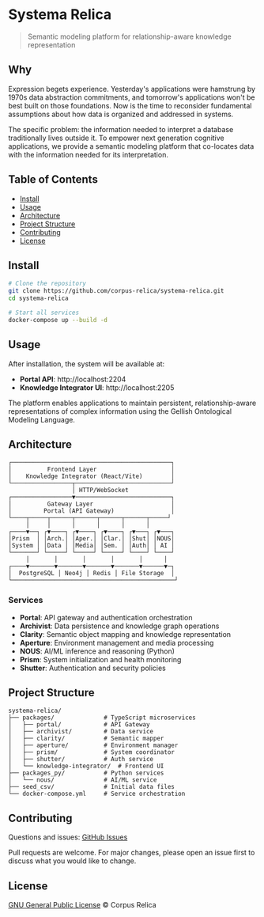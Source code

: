 # Systema Relica

> Semantic modeling platform for relationship-aware knowledge representation

## Why

Expression begets experience. Yesterday's applications were hamstrung by 1970s data abstraction commitments, and tomorrow's applications won't be best built on those foundations. Now is the time to reconsider fundamental assumptions about how data is organized and addressed in systems. 

The specific problem: the information needed to interpret a database traditionally lives outside it. To empower next generation cognitive applications, we provide a semantic modeling platform that co-locates data with the information needed for its interpretation.

## Table of Contents

- [Install](#install)
- [Usage](#usage)
- [Architecture](#architecture)
- [Project Structure](#project-structure)
- [Contributing](#contributing)
- [License](#license)

## Install

```bash
# Clone the repository
git clone https://github.com/corpus-relica/systema-relica.git
cd systema-relica

# Start all services
docker-compose up --build -d
```

## Usage

After installation, the system will be available at:

- **Portal API**: http://localhost:2204
- **Knowledge Integrator UI**: http://localhost:2205

The platform enables applications to maintain persistent, relationship-aware representations of complex information using the Gellish Ontological Modeling Language.

## Architecture

```
┌─────────────────────────────────────────────┐
│          Frontend Layer                     │
│    Knowledge Integrator (React/Vite)        │
└─────────────────┬───────────────────────────┘
                  │ HTTP/WebSocket
┌─────────────────▼───────────────────────────┐
│          Gateway Layer                      │
│         Portal (API Gateway)                │
└────┬─────┬──────┬──────┬──────┬──────┬─────┘
     │     │      │      │      │      │
┌────▼──┐ ┌▼────┐ ┌▼────┐ ┌▼────┐ ┌▼───┐ ┌▼───┐
│Prism  │ │Arch.│ │Aper.│ │Clar.│ │Shut│ │NOUS│
│System │ │Data │ │Media│ │Sem. │ │Auth│ │ AI │
└───────┘ └─────┘ └─────┘ └─────┘ └────┘ └────┘
     │       │       │       │       │      │
┌────▼───────▼───────▼───────▼───────▼──────▼─┐
│  PostgreSQL │ Neo4j │ Redis │ File Storage  │
└──────────────────────────────────────────────┘
```

### Services

- **Portal**: API gateway and authentication orchestration
- **Archivist**: Data persistence and knowledge graph operations
- **Clarity**: Semantic object mapping and knowledge representation
- **Aperture**: Environment management and media processing
- **NOUS**: AI/ML inference and reasoning (Python)
- **Prism**: System initialization and health monitoring
- **Shutter**: Authentication and security policies

## Project Structure

```
systema-relica/
├── packages/              # TypeScript microservices
│   ├── portal/            # API Gateway
│   ├── archivist/         # Data service
│   ├── clarity/           # Semantic mapper
│   ├── aperture/          # Environment manager
│   ├── prism/             # System coordinator
│   ├── shutter/           # Auth service
│   └── knowledge-integrator/  # Frontend UI
├── packages_py/           # Python services
│   └── nous/              # AI/ML service
├── seed_csv/              # Initial data files
└── docker-compose.yml     # Service orchestration
```

## Contributing

Questions and issues: [GitHub Issues](https://github.com/corpus-relica/systema-relica/issues)

Pull requests are welcome. For major changes, please open an issue first to discuss what you would like to change.

## License

[GNU General Public License](LICENSE) © Corpus Relica
